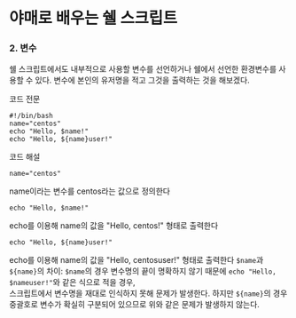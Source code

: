 # 야매로 배우는 쉘 스크립트 
### 2. 변수
쉘 스크립트에서도 내부적으로 사용할 변수를 선언하거나 쉘에서 선언한 환경변수를 사용할 수 있다. 
변수에 본인의 유저명을 적고 그것을 출력하는 것을 해보겠다. 

코드 전문

    #!/bin/bash
    name="centos"
    echo "Hello, $name!"
    echo "Hello, ${name}user!"

코드 해설

    name="centos"
    
name이라는 변수를 centos라는 값으로 정의한다

    echo "Hello, $name!"
    
echo를 이용해 name의 값을 "Hello, centos!" 형태로 출력한다

    echo "Hello, ${name}user!"

echo를 이용해 name의 값을 "Hello, centosuser!" 형태로 출력한다
`$name`과 `${name}`의 차이: 
`$name`의 경우 변수명의 끝이 명확하지 않기 때문에 `echo "Hello, $nameuser!"`와 같은 식으로 적을 경우,  
스크립트에서 변수명을 재대로 인식하지 못해 문제가 발생한다. 
하지만 `${name}`의 경우 중괄호로 변수가 확실히 구분되어 있으므로 위와 같은 문제가 발생하지 않는다.

